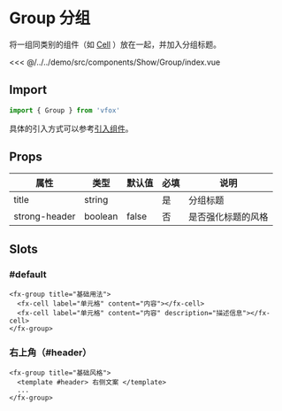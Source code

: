 # Group 分组

将一组同类别的组件（如 [Cell](./Cell.md) ）放在一起，并加入分组标题。

<CodeDemo name="Group">

<<< @/../../demo/src/components/Show/Group/index.vue

</CodeDemo>

## Import

```js
import { Group } from 'vfox'
```

具体的引入方式可以参考[引入组件](../guide/import.md)。

## Props

| 属性          | 类型    | 默认值 | 必填 | 说明               |
| ------------- | ------- | ------ | ---- | ------------------ |
| title         | string  |        | 是   | 分组标题           |
| strong-header | boolean | false  | 否   | 是否强化标题的风格 |

## Slots

### #default

```vue
<fx-group title="基础用法">
  <fx-cell label="单元格" content="内容"></fx-cell>
  <fx-cell label="单元格" content="内容" description="描述信息"></fx-cell>
</fx-group>
```

### 右上角（#header）

```vue
<fx-group title="基础风格">
  <template #header> 右侧文案 </template>
  ...
</fx-group>
```
